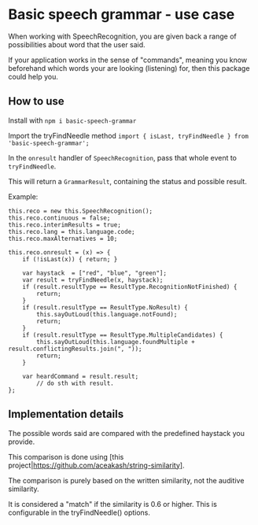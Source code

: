 # Basic speech grammar - use case
When working with SpeechRecognition, you are given back a range of possibilities about word that the user said.

If your application works in the sense of "commands", meaning you know beforehand which words your are looking (listening) for, then this package could help you.

## How to use
Install with `npm i basic-speech-grammar`

Import the tryFindNeedle method `import { isLast, tryFindNeedle } from 'basic-speech-grammar';`

In the `onresult` handler of `SpeechRecognition`, pass that whole event to `tryFindNeedle`. 

This will return a `GrammarResult`, containing the status and possible result.

Example:
```
this.reco = new this.SpeechRecognition();
this.reco.continuous = false;
this.reco.interimResults = true;
this.reco.lang = this.language.code;
this.reco.maxAlternatives = 10;

this.reco.onresult = (x) => {
    if (!isLast(x)) { return; }

    var haystack  = ["red", "blue", "green"];
    var result = tryFindNeedle(x, haystack);
    if (result.resultType == ResultType.RecognitionNotFinished) {
        return;
    }
    if (result.resultType == ResultType.NoResult) {
        this.sayOutLoud(this.language.notFound);
        return;
    }
    if (result.resultType == ResultType.MultipleCandidates) {
        this.sayOutLoud(this.language.foundMultiple + result.conflictingResults.join(", "));
        return;
    }

    var heardCommand = result.result;
        // do sth with result.
};
```

## Implementation details
The possible words said are compared with the predefined haystack you provide.

This comparison is done using [this project|https://github.com/aceakash/string-similarity]. 

The comparison is purely based on the written similarity, not the auditive similarity.

It is considered a "match" if the similarity is 0.6 or higher. This is configurable in the tryFindNeedle() options.